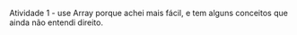 Atividade 1 - use Array porque achei mais fácil, e tem alguns conceitos que ainda não entendi direito.
